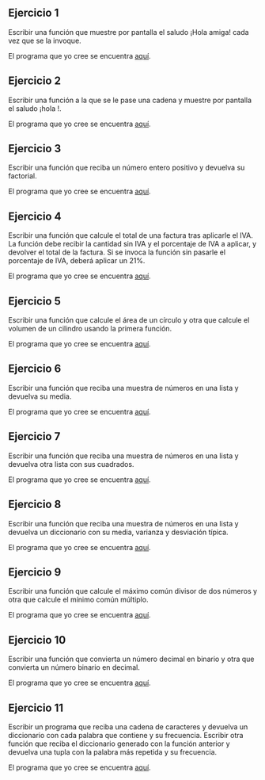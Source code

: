 Ejercicio 1
-----------

Escribir una función que muestre por pantalla el saludo ¡Hola amiga! cada vez que se la invoque.

El programa que yo cree se encuentra [aquí](https://github.com/SyZeck/Ejercicios-de-Programacion-con-Python/tree/main/Funciones/Ejercicio%201).

Ejercicio 2
-----------

Escribir una función a la que se le pase una cadena <nombre> y muestre por pantalla el saludo ¡hola <nombre>!.

El programa que yo cree se encuentra [aquí](https://github.com/SyZeck/Ejercicios-de-Programacion-con-Python/tree/main/Funciones/Ejercicio%202).

Ejercicio 3
-----------

Escribir una función que reciba un número entero positivo y devuelva su factorial.

El programa que yo cree se encuentra [aquí]().

Ejercicio 4
-----------

Escribir una función que calcule el total de una factura tras aplicarle el IVA. La función debe recibir la cantidad sin IVA y el porcentaje de IVA a aplicar, y devolver el total de la factura. Si se invoca la función sin pasarle el porcentaje de IVA, deberá aplicar un 21%.

El programa que yo cree se encuentra [aquí]().

Ejercicio 5
-----------

Escribir una función que calcule el área de un círculo y otra que calcule el volumen de un cilindro usando la primera función.

El programa que yo cree se encuentra [aquí]().

Ejercicio 6
-----------

Escribir una función que reciba una muestra de números en una lista y devuelva su media.

El programa que yo cree se encuentra [aquí]().

Ejercicio 7
-----------

Escribir una función que reciba una muestra de números en una lista y devuelva otra lista con sus cuadrados.

El programa que yo cree se encuentra [aquí]().

Ejercicio 8
-----------

Escribir una función que reciba una muestra de números en una lista y devuelva un diccionario con su media, varianza y desviación típica.

El programa que yo cree se encuentra [aquí]().

Ejercicio 9
-----------

Escribir una función que calcule el máximo común divisor de dos números y otra que calcule el mínimo común múltiplo.

El programa que yo cree se encuentra [aquí]().

Ejercicio 10
-----------

Escribir una función que convierta un número decimal en binario y otra que convierta un número binario en decimal.

El programa que yo cree se encuentra [aquí]().

Ejercicio 11
-----------

Escribir un programa que reciba una cadena de caracteres y devuelva un diccionario con cada palabra que contiene y su frecuencia. Escribir otra función que reciba el diccionario generado con la función anterior y devuelva una tupla con la palabra más repetida y su frecuencia.

El programa que yo cree se encuentra [aquí]().
